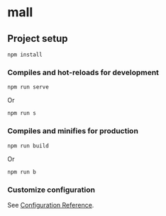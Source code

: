# mall

## Project setup
```
npm install
```

### Compiles and hot-reloads for development
```
npm run serve
```
Or
```
npm run s
```

### Compiles and minifies for production
```
npm run build
```
Or
```
npm run b
```

### Customize configuration
See [Configuration Reference](https://cli.vuejs.org/config/).

